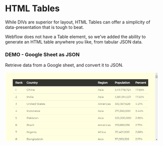 # HTML Tables

While DIVs are superior for layout, HTML Tables can offer a simplicity of data-presentation that is tough to beat.

Webflow does not have a Table element, so we’ve added the ability to generate an HTML table anywhere you like, from tabular JSON data.

### DEMO - Google Sheet as JSON <a href="#demo---google-sheet-as-json" id="demo---google-sheet-as-json"></a>

Retrieve data from a Google sheet, and convert it to JSON.

![](<../.gitbook/assets/image (2).png>)
